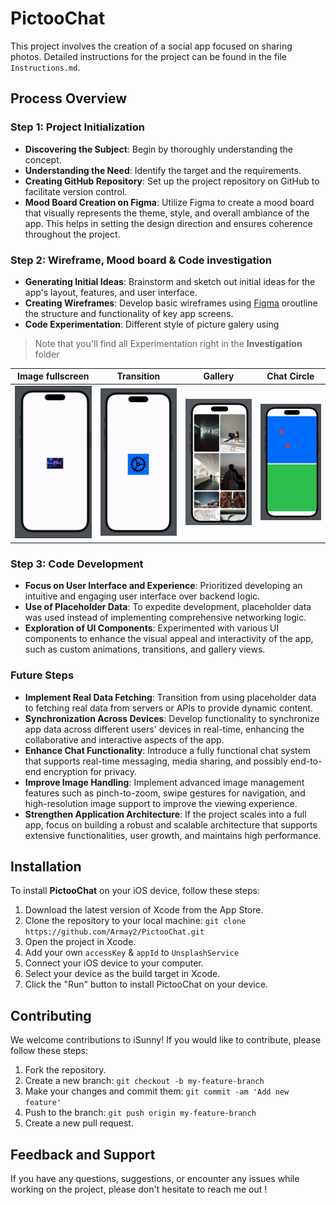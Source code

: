 # PictooChat

This project involves the creation of a social app focused on sharing photos. Detailed instructions for the project can be found in the file `Instructions.md`.

## Process Overview

### Step 1: Project Initialization

- **Discovering the Subject**: Begin by thoroughly understanding the concept.
- **Understanding the Need**: Identify the target and the requirements.
- **Creating GitHub Repository**: Set up the project repository on GitHub to facilitate version control.
- **Mood Board Creation on Figma**: Utilize Figma to create a mood board that visually represents the theme, style, and overall ambiance of the app. This helps in setting the design direction and ensures coherence throughout the project.

### Step 2: Wireframe, Mood board & Code investigation

- **Generating Initial Ideas**: Brainstorm and sketch out initial ideas for the app's layout, features, and user interface.
- **Creating Wireframes**: Develop basic wireframes using [Figma](https://www.figma.com/file/Y74UIOG29vRh5s54mOXSmh/POC-iOS-APP?type=design&node-id=406%3A435&mode=design&t=NPDUuSdlJLVVXYY7-1) oroutline the structure and functionality of key app screens.
- **Code Experimentation**: Different style of picture galery using

> Note that you'll find all Experimentation right in the **Investigation** folder

| Image fullscreen  | Transition   | Gallery   | Chat Circle   |
|-------------|-------------|-------------|-------------|
| <img src="./media/image-fullscreen.gif" width ="500">   | <img src="./media/image-transit.gif" width ="500">   | <img src="./media/image-gallery.png" width ="500">   | <img src="./media/image-chat.gif" width ="500">   |


### Step 3: Code Development
- **Focus on User Interface and Experience**: Prioritized developing an intuitive and engaging user interface over backend logic.
- **Use of Placeholder Data**: To expedite development, placeholder data was used instead of implementing comprehensive networking logic.
- **Exploration of UI Components**: Experimented with various UI components to enhance the visual appeal and interactivity of the app, such as custom animations, transitions, and gallery views.

### Future Steps
- **Implement Real Data Fetching**: Transition from using placeholder data to fetching real data from servers or APIs to provide dynamic content.
- **Synchronization Across Devices**: Develop functionality to synchronize app data across different users' devices in real-time, enhancing the collaborative and interactive aspects of the app.
- **Enhance Chat Functionality**: Introduce a fully functional chat system that supports real-time messaging, media sharing, and possibly end-to-end encryption for privacy.
- **Improve Image Handling**: Implement advanced image management features such as pinch-to-zoom, swipe gestures for navigation, and high-resolution image support to improve the viewing experience.
- **Strengthen Application Architecture**: If the project scales into a full app, focus on building a robust and scalable architecture that supports extensive functionalities, user growth, and maintains high performance.


## Installation

To install **PictooChat** on your iOS device, follow these steps:

1. Download the latest version of Xcode from the App Store.
2. Clone the repository to your local machine: `git clone https://github.com/Armay2/PictooChat.git`
3. Open the project in Xcode.
4. Add your own `accessKey` & `appId` to `UnsplashService`
5. Connect your iOS device to your computer.
6. Select your device as the build target in Xcode.
7. Click the "Run" button to install PictooChat on your device.

## Contributing

We welcome contributions to iSunny! If you would like to contribute, please follow these steps:

1. Fork the repository.
2. Create a new branch: `git checkout -b my-feature-branch`
3. Make your changes and commit them: `git commit -am 'Add new feature'`
4. Push to the branch: `git push origin my-feature-branch`
5. Create a new pull request.


## Feedback and Support

If you have any questions, suggestions, or encounter any issues while working on the project, please don't hesitate to reach me out !
